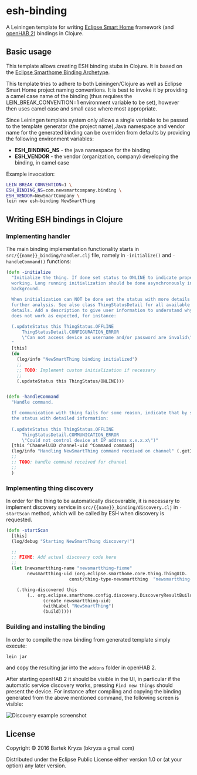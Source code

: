 # esh-binding

A Leiningen template for writing [Eclipse Smart Home](http://www.eclipse.org/smarthome/) framework (and [openHAB 2](http://www.openhab.org/)) bindings in Clojure.

## Basic usage

This template allows creating ESH binding stubs in Clojure. It is based on the [Eclipse Smarthome Binding Archetype](https://github.com/eclipse/smarthome).

This template tries to adhere to both Leiningen/Clojure as well as Eclipse Smart Home project naming conventions. It is best to invoke it by providing a camel case name of the binding (thus requires the LEIN_BREAK_CONVENTION=1 environment variable to be set), however then uses camel case and small case where most appropriate. 

Since Leiningen template system only allows a single variable to be passed to the template generator (the project name),Java namespace and vendor name for the generated binding can be overriden from defaults by providing the following environment variables:
* **ESH_BINDING_NS** - the java namespace for the binding
* **ESH_VENDOR** - the vendor (organization, company) developing the binding, in camel case

Example invocation:

```bash
LEIN_BREAK_CONVENTION=1 \
ESH_BINDING_NS=com.newsmartcompany.binding \
ESH_VENDOR=NewSmartCompany \
lein new esh-binding NewSmartThing
```


## Writing ESH bindings in Clojure

### Implementing handler
The main binding implementation functionality starts in `src/{{name}}_binding/handler.clj` file, namely in `-initialize()` and `-handleCommand()` functions:

```clojure
(defn -initialize
  "Initialize the thing. If done set status to ONLINE to indicate proper 
  working. Long running initialization should be done asynchronously in 
  background.
  
  When initialization can NOT be done set the status with more details for 
  further analysis. See also class ThingStatusDetail for all available status 
  details. Add a description to give user information to understand why thing 
  does not work as expected, for instance:

  (.updateStatus this ThingStatus.OFFLINE 
      ThingStatusDetail.CONFIGURATION_ERROR
      \"Can not access device as username and/or password are invalid\")
  "
  [this]
  (do 
    (log/info "NewSmartThing binding initialized")
    ;;
    ;; TODO: Implement custom initialization if necessary
    ;;
    (.updateStatus this ThingStatus/ONLINE)))


(defn -handleCommand
  "Handle command.

  If communication with thing fails for some reason, indicate that by setting 
  the status with detailed information:
  
  (.updateStatus this ThingStatus.OFFLINE
      ThingStatusDetail.COMMUNICATION_ERROR
      \"Could not control device at IP address x.x.x.x\")"
  [this ^ChannelUID channel-uid ^Command command]
  (log/info "Handling NewSmartThing command received on channel" (.getId channel-uid))
  ;;
  ;; TODO: handle command received for channel
  ;;
  )
```

### Implementing thing discovery
In order for the thing to be automatically discoverable, it is necessary to implement discovery service in `src/{{name}}_binding/discovery.clj` in `-startScan` method, which will be called by ESH when discovery is requested.

```clojure
(defn -startScan
  [this]
  (log/debug "Starting NewSmartThing discovery!")

  ;;
  ;; FIXME: Add actual discovery code here
  ;;
  (let [newsmartthing-name "newsmartthing-fixme"
        newsmartthing-uid (org.eclipse.smarthome.core.thing.ThingUID. 
                        const/thing-type-newsmartthing  "newsmartthing-fixme")]

    (.thing-discovered this 
        (.. org.eclipse.smarthome.config.discovery.DiscoveryResultBuilder
              (create newsmartthing-uid)
              (withLabel "NewSmartThing")
              (build)))))
```

### Building and installing the binding
In order to compile the new binding from generated template simply execute:
```bash
lein jar
```
and copy the resulting jar into the `addons` folder in openHAB 2.

After starting openHAB 2 it should be visible in the UI, in particular if the automatic service discovery works, pressing `Find new things` should present the device. For instance after compiling and copying the binding generated from the above mentioned command, the following screen is visible:

![Discovery example screenshot](https://raw.github.com/bkryza/esh-binding/master/img/example-discovery.png)


## License

Copyright © 2016 Bartek Kryza (bkryza a gmail com)

Distributed under the Eclipse Public License either version 1.0 or (at
your option) any later version.
